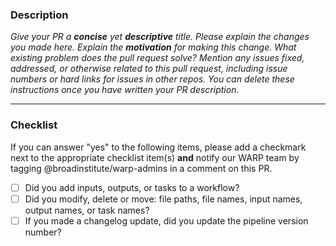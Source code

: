 ### Description

_Give your PR a **concise** yet **descriptive** title._
_Please explain the changes you made here._
_Explain the **motivation** for making this change. What existing problem does the pull request solve?_
_Mention any issues fixed, addressed, or otherwise related to this pull request, including issue numbers or hard links for issues in other repos._
_You can delete these instructions once you have written your PR description._

----

### Checklist 
If you can answer "yes" to the following items, please add a checkmark next to the appropriate checklist item(s) **and** notify our WARP team by tagging @broadinstitute/warp-admins in a comment on this PR.

- [ ] Did you add inputs, outputs, or tasks to a workflow?
- [ ] Did you modify, delete or move: file paths, file names, input names, output names, or task names?
- [ ] If you made a changelog update, did you update the pipeline version number?
